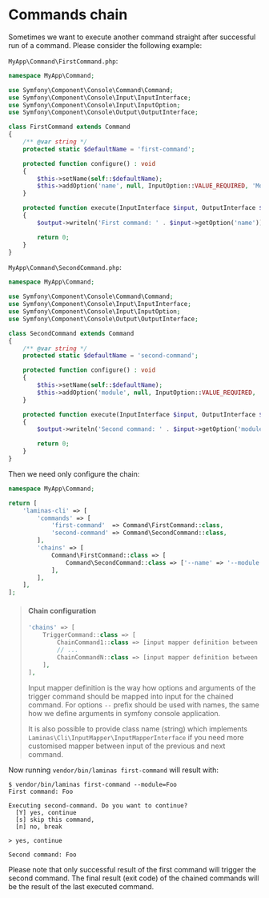 # Commands chain

Sometimes we want to execute another command straight after successful run of a command.
Please consider the following example:

`MyApp\Command\FirstCommand.php`:

```php
namespace MyApp\Command;

use Symfony\Component\Console\Command\Command;
use Symfony\Component\Console\Input\InputInterface;
use Symfony\Component\Console\Input\InputOption;
use Symfony\Component\Console\Output\OutputInterface;

class FirstCommand extends Command
{
    /** @var string */
    protected static $defaultName = 'first-command';

    protected function configure() : void
    {
        $this->setName(self::$defaultName);
        $this->addOption('name', null, InputOption::VALUE_REQUIRED, 'Module name');
    }

    protected function execute(InputInterface $input, OutputInterface $output) : int
    {
        $output->writeln('First command: ' . $input->getOption('name'));

        return 0;
    }
}
```

`MyApp\Command\SecondCommand.php`:

```php
namespace MyApp\Command;

use Symfony\Component\Console\Command\Command;
use Symfony\Component\Console\Input\InputInterface;
use Symfony\Component\Console\Input\InputOption;
use Symfony\Component\Console\Output\OutputInterface;

class SecondCommand extends Command
{
    /** @var string */
    protected static $defaultName = 'second-command';

    protected function configure() : void
    {
        $this->setName(self::$defaultName);
        $this->addOption('module', null, InputOption::VALUE_REQUIRED, 'Module name');
    }

    protected function execute(InputInterface $input, OutputInterface $output) : int
    {
        $output->writeln('Second command: ' . $input->getOption('module'));

        return 0;
    }
}
```

Then we need only configure the chain:

```php
namespace MyApp\Command;

return [
    'laminas-cli' => [
        'commands' => [
            'first-command'  => Command\FirstCommand::class,
            'second-command' => Command\SecondCommand::class,
        ],
        'chains' => [
            Command\FirstCommand::class => [
                Command\SecondCommand::class => ['--name' => '--module'],
            ],
        ],
    ],
];
```

> #### Chain configuration
>
> ```php
> 'chains' => [
>     TriggerCommand::class => [
>         ChainCommand1::class => [input mapper definition between TriggerCommand and ChainCommand1],
>         // ...
>         ChainCommandN::class => [input mapper definition between TriggerCommand and ChainCommandN],
>     ],
> ],
> ```
>
> Input mapper definition is the way how options and arguments of the trigger command should be mapped
> into input for the chained command. For options `--` prefix should be used with names, the same how
> we define arguments in symfony console application.
>
> It is also possible to provide class name (string) which implements `Laminas\Cli\InputMapper\InputMapperInterface`
> if you need more customised mapper between input of the previous and next command.

Now running `vendor/bin/laminas first-command` will result with:

```console
$ vendor/bin/laminas first-command --module=Foo
First command: Foo

Executing second-command. Do you want to continue?
  [Y] yes, continue
  [s] skip this command,
  [n] no, break

> yes, continue

Second command: Foo
```

Please note that only successful result of the first command will trigger the second command.
The final result (exit code) of the chained commands will be the result of the last executed command.
